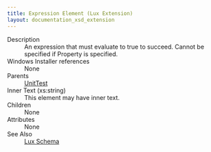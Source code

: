 ```yaml
---
title: Expression Element (Lux Extension)
layout: documentation_xsd_extension
---
```

<dl>
  <dt>Description</dt>
  <dd>         An expression that must evaluate to true to succeed. Cannot be specified if Property is specified.       </dd>
  <dt>Windows Installer references</dt>
  <dd>None</dd>
  <dt>Parents</dt>
  <dd>
    <a href="../lux/unittest" class="extension">UnitTest</a>
  </dd>
  <dt>Inner Text (xs:string)</dt>
  <dd>This element may have inner text.</dd>
  <dt>Children</dt>
  <dd>None</dd>
  <dt>Attributes</dt>
  <dd>None</dd>
  <dt>See Also</dt>
  <dd>
    <a href="../lux">Lux Schema</a>
  </dd>
</dl>
